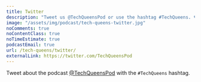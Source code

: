 ```yaml
---
title: Twitter
description: "Tweet us @TechQueensPod or use the hashtag #TechQueens. 🐦"
image: "/assets/img/podcast/tech-queens-twitter.jpg"
noComments: true
noContentClass: true
noTimeEstimate: true
podcastEmail: true
url: /tech-queens/twitter/
externalLink: https://twitter.com/TechQueensPod
---
```


Tweet about the podcast [@TechQueensPod](https://twitter.com/TechQueensPod) with the `#TechQueens` hashtag.
